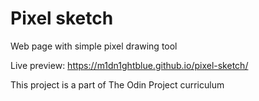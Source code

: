# Pixel sketch
Web page with simple pixel drawing tool

Live preview: https://m1dn1ghtblue.github.io/pixel-sketch/

This project is a part of The Odin Project curriculum
